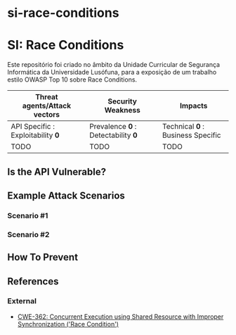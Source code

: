 # si-race-conditions
SI: Race Conditions
=================================
Este repositório foi criado no âmbito da Unidade Curricular de Segurança Informática da Universidade Lusófuna, para a exposição de um trabalho estilo OWASP Top 10 sobre Race Conditions. 



| Threat agents/Attack vectors | Security Weakness | Impacts |
| - | - | - |
| API Specific : Exploitability **0** | Prevalence **0** : Detectability **0** | Technical **0** : Business Specific |
| TODO | TODO | TODO |

## Is the API Vulnerable?


## Example Attack Scenarios

### Scenario #1


### Scenario #2


## How To Prevent



## References

### External

* [CWE-362: Concurrent Execution using Shared Resource with Improper Synchronization ('Race Condition')][1]

[1]: [https://cwe.mitre.org/data/definitions/213.html](https://cwe.mitre.org/data/definitions/362.html)
